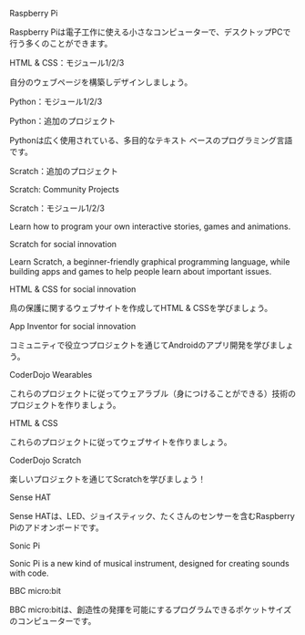 Raspberry Pi

Raspberry Piは電子工作に使える小さなコンピューターで、デスクトップPCで行う多くのことができます。

HTML & CSS：モジュール1/2/3

自分のウェブページを構築しデザインしましょう。

Python：モジュール1/2/3

Python：追加のプロジェクト

Pythonは広く使用されている、多目的なテキスト ベースのプログラミング言語です。

Scratch：追加のプロジェクト

Scratch: Community Projects

Scratch：モジュール1/2/3

Learn how to program your own interactive stories, games and animations.

Scratch for social innovation

Learn Scratch, a beginner-friendly graphical programming language, while building apps and games to help people learn about important issues.

HTML & CSS for social innovation

鳥の保護に関するウェブサイトを作成してHTML & CSSを学びましょう。

App Inventor for social innovation

コミュニティで役立つプロジェクトを通じてAndroidのアプリ開発を学びましょう。

CoderDojo Wearables

これらのプロジェクトに従ってウェアラブル（身につけることができる）技術のプロジェクトを作りましょう。

HTML & CSS

これらのプロジェクトに従ってウェブサイトを作りましょう。

CoderDojo Scratch

楽しいプロジェクトを通じてScratchを学びましょう！

Sense HAT

Sense HATは、LED、ジョイスティック、たくさんのセンサーを含むRaspberry Piのアドオンボードです。

Sonic Pi

Sonic Pi is a new kind of musical instrument, designed for creating sounds with code.

BBC micro:bit

BBC micro:bitは、創造性の発揮を可能にするプログラムできるポケットサイズのコンピューターです。